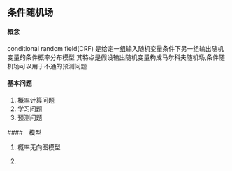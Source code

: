 ## 条件随机场

#### 概念
conditional random field(CRF) 是给定一组输入随机变量条件下另一组输出随机变量的条件概率分布模型
其特点是假设输出随机变量构成马尔科夫随机场,条件随机场可以用于不通的预测问题

#### 基本问题

1. 概率计算问题
2. 学习问题
3. 预测问题

####　模型

1. 概率无向图模型

2. 


